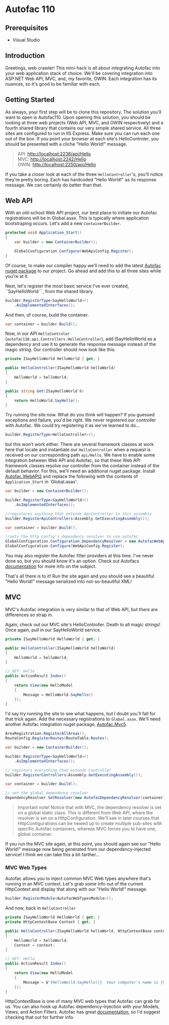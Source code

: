 # Autofac 110
## Prerequisites
- Visual Studio

## Introduction
Greetings, web crawler!  This mini-hack is all about integrating Autofac into your web application stack of choice.  We'll be covering integration into ASP.NET Web API, MVC, and, my favorite, OWIN.  Each integration has its nuances, so it's good to be familiar with each.
## Getting Started
As always, your first step will be to clone this repository.  The solution you'll want to open is Autofac110.  Upon opening this solution, you should be looking at three web projects (Web API, MVC, and OWIN respectively) and a fourth shared library that contains our very simple shared service.  All three sites are configured to run in IIS Express.  Make sure you can run each one out of the box.  If you point your browser at each site's HelloControler, you should be presented with a cliche "Hello World!" message.
> API: [http://localhost:2238/api/Hello](http://localhost:2238/api/Hello)<br/>
MVC: [http://localhost:2242/Hello](http://localhost:2242/Hello)<br/>
OWIN: [http://localhost:2250/api/Hello](http://localhost:2250/api/Hello)

If you take a closer look at each of the three `HelloController`'s, you'll notice they're pretty boring.  Each has hardcoded "Hello World!" as its response message.  We can certainly do better than that.
## Web API
With an old-school Web API project, our best place to initiate our Autofac registrations will be in Global.asax.  This is typically where application bootstraping occurs.  Let's add a new `ContainerBuilder`.
```csharp
protected void Application_Start()
{
	var builder = new ContainerBuilder();

    GlobalConfiguration.Configure(WebApiConfig.Register);
}
```
Of course, to make our compiler happy we'll need to add the latest [Autofac nuget package](https://www.nuget.org/packages/Autofac/) to our project.  Go ahead and add this to all three sites while you're at it.

Next, let's register the most basic service I've ever created, ``SayHelloWorld```, from the shared library.
```csharp
builder.RegisterType<SayHelloWorld>()
	.AsImplementedInterfaces();
```
And then, of course, build the container.
```csharp
var container = builder.Build();
```
Now, in our API `HelloControler` (`autofac110.api.Controllers.HelloController`), add ISayHelloWorld as a dependency and use it to generate the response message instead of the magic string.  Our controller should now look like this:
```csharp
private ISayHelloWorld HelloWorld { get; }

public HelloController(ISayHelloWorld helloWorld)
{
	HelloWorld = helloWorld;
}

public string Get(ISayHelloWorld h)
{
	return HelloWorld.SayHello();
}
```
Try running the site now.  What do you think will happen?  If you guessed exceptions and failure, you'd be right.  We never registered our controller with Autofac.  We could try registering it as we've learned to do...
```csharp
builder.RegisterType<HelloController>();
```
but this won't work either.  There are several framework classes at work here that locate and instantiate our `HelloController` when a request is received on our corresponding path `api/Hello`.  We have to enable some integration between Web API and Autofac, so that these Web API framework classes resolve our controller from the container instead of the default behavior.  For this, we'll need an additional nuget package.  Install [Autofac.WebAPI2](https://www.nuget.org/packages/Autofac.WebApi2/) and replace the following with the contents of `Application_Start` in `Global.asax'.
```csharp
var builder = new ContainerBuilder();

builder.RegisterType<SayHelloWorld>()
	.AsImplementedInterfaces();

//registeres anything that extends ApiController in this assembly
builder.RegisterApiControllers(Assembly.GetExecutingAssembly());

var container = builder.Build();

//sets the http config's dependency resolver to use autofac
GlobalConfiguration.Configuration.DependencyResolver = new AutofacWebApiDependencyResolver(container);
GlobalConfiguration.Configure(WebApiConfig.Register);
```
You may also register the Autofac filter providers at this time.  I've never done so, but you should know it's an option.  Check out Autofacs [documentation](http://docs.autofac.org/en/latest/integration/webapi.html#id5) for more info on the subject.

That's all there is to it!  Run the site again and you should see a beautiful "Hello World!" message serialized into not-so-beautiful XML!
## MVC
MVC's Autofac integration is very similar to that of Web API, but there are differences so strap in.

Again, check out our MVC site's HelloController.  Death to all magic strings!  Once again, pull in our SayHelloWorld service.
```csharp
private ISayHelloWorld HelloWorld { get; }

public HelloController(ISayHelloWorld helloWorld)
{
	HelloWorld = helloWorld;
}

// GET: Hello
public ActionResult Index()
{
    return View(new HelloModel
    {
	    Message = HelloWorld.SayHello()
    });
}
```
I'd say try running the site to see what happens, but I doubt you'll fall for that trick again.  Add the necessary registrations to `Global.asax`.  We'll need another Autofac integration nuget package, [Autofac.Mvc5](https://www.nuget.org/packages/Autofac.Mvc5/).
```csharp
AreaRegistration.RegisterAllAreas();
RouteConfig.RegisterRoutes(RouteTable.Routes);

var builder = new ContainerBuilder();

builder.RegisterType<SayHelloWorld>()
	.AsImplementedInterfaces();

// registers everything that extends Controller
builder.RegisterControllers(Assembly.GetExecutingAssembly());

var container = builder.Build();

// set the global dependency resolver
DependencyResolver.SetResolver(new AutofacDependencyResolver(container));
```
> Important note!  Notice that with MVC, the dependency resolver is set on a global static class.  This is different from Web API, where the resolver is set on a HttpConfiguration.  We'll see in later courses that HttpContigurations can be newed up to create multiple sub-sites with specific Autofac containers, whereas MVC forces you to have one, global container.

If you run the MVC site again, at this point, you should again see our "Hello World!" message now being generated from our dependency-injected service!  I think we can take this a bit farther...

### MVC Web Types
Autofac allows you to inject common MVC Web types anywhere that's running in an MVC context.  Let's grab some info out of the current HttpContext and display that along with our "Hello World!" message.
```csharp
builder.RegisterModule<AutofacWebTypesModule>();
```
And now, back in `HelloController`
```csharp
private ISayHelloWorld HelloWorld { get; }
private HttpContextBase Context { get; }

public HelloController(ISayHelloWorld helloWorld, HttpContextBase context)
{
	HelloWorld = helloWorld;
	Context = context;
}

// GET: Hello
public ActionResult Index()
{
	return View(new HelloModel
	{
		Message = $"{HelloWorld.SayHello()}  Your computer's name is {Context.Server.MachineName}"
	});
}
```
HttpContextBase is one of many MVC web types that Autofac can grab for us.  You can also hook up Autofac dependency-injection with your Models, Views, and Action Filters.  Autofac has great [documentation](http://autofac.readthedocs.io/en/latest/integration/mvc.html), so I'd suggest checking that out for further info.
